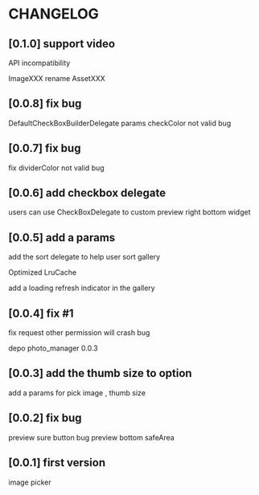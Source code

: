 # CHANGELOG

## [0.1.0] support video
API incompatibility

ImageXXX rename AssetXXX

## [0.0.8] fix bug
DefaultCheckBoxBuilderDelegate params checkColor not valid bug

## [0.0.7] fix bug
fix dividerColor not valid bug

## [0.0.6] add checkbox delegate
users can use CheckBoxDelegate to custom preview right bottom widget

## [0.0.5] add a params

add the sort delegate to help user sort gallery

Optimized LruCache

add a loading refresh indicator in the gallery

## [0.0.4] fix #1

fix request other permission will crash bug

depo photo_manager 0.0.3

## [0.0.3] add the thumb size to option

add a params for pick image , thumb size

## [0.0.2] fix bug

preview sure button bug
preview bottom safeArea

## [0.0.1] first version

image picker

